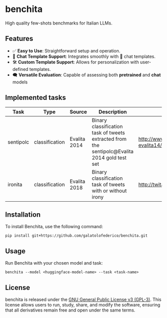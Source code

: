 # benchita

High quality few-shots benchmarks for Italian LLMs.

## Features 

- ✅ **Easy to Use**: Straightforward setup and operation.
- 🎨 **Chat Template Support**: Integrates smoothly with 🤗 chat templates.
- 🛠️ **Custom Template Support**: Allows for personalization with user-defined templates.
- 🗨️ **Versatile Evaluation**: Capable of assessing both **pretrained** and **chat** models

## Implemented tasks

| Task      | Type           | Source          | Description                                                                            | Link                                                 | Quality |
|-----------|----------------|-----------------|----------------------------------------------------------------------------------------|------------------------------------------------------|---------|
| sentipolc | classification | Evalita 2014    | Binary classification task of tweets extracted from the sentipolc@Evalita 2014 gold test set | http://www.di.unito.it/~tutreeb/sentipolc-evalita14/ | gold    |
| ironita   | classification | Evalita 2018    | Binary classification task of tweets with or without irony                             | http://twita.di.unito.it/dataset/ironita             | gold    |

## Installation

To install Benchita, use the following command:

```
pip install git+https://github.com/galatolofederico/benchita.git
```

## Usage

Run Benchita with your chosen model and task:

```
benchita --model <huggingface-model-name> --task <task-name>
```

## License

benchita is released under the [GNU General Public License v3 (GPL-3)](https://www.gnu.org/licenses/gpl-3.0.en.html). This license allows users to run, study, share, and modify the software, ensuring that all derivatives remain free and open under the same terms.